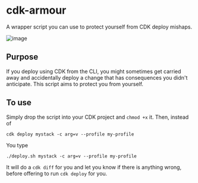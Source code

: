 # cdk-armour
A wrapper script you can use to protect yourself from CDK deploy mishaps.

![image](https://user-images.githubusercontent.com/52842774/145179579-bf67aec9-78a9-4d8b-b326-105e55a8a6e6.png)

## Purpose
If you deploy using CDK from the CLI, you might sometimes get carried away and accidentally deploy a change that has consequences you didn't anticipate. This script aims to protect you from yourself.

## To use
Simply drop the script into your CDK project and `chmod +x` it. Then, instead of

```
cdk deploy mystack -c arg=v --profile my-profile
```

You type

```
./deploy.sh mystack -c arg=v --profile my-profile
```

It will do a `cdk diff` for you and let you know if there is anything wrong, before offering to run `cdk deploy` for you.

